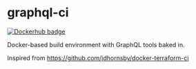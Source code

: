 # graphql-ci

[![Dockerhub badge](https://dockeri.co/image/mprivat/graphql-ci)](https://hub.docker.com/r/mprivat/graphql-ci)

Docker-based build environment with GraphQL tools baked in.

Inspired from https://github.com/jdhornsby/docker-terraform-ci


